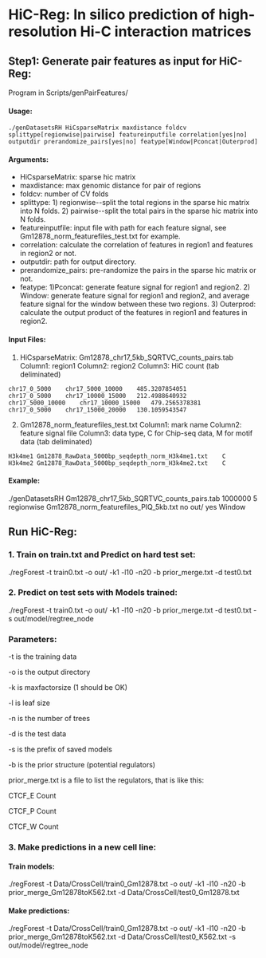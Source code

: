 # HiC-Reg: In silico prediction of high-resolution Hi-C interaction matrices

## Step1: Generate pair features as input for HiC-Reg:
Program in Scripts/genPairFeatures/

#### Usage:
```
./genDatasetsRH HiCsparseMatrix maxdistance foldcv splittype[regionwise|pairwise] featureinputfile correlation[yes|no] outputdir prerandomize_pairs[yes|no] featype[Window|Pconcat|Outerprod]
```

#### Arguments:

- HiCsparseMatrix: sparse hic matrix
- maxdistance: max genomic distance for pair of regions
- foldcv: number of CV folds
- splittype: 1) regionwise--split the total regions in the sparse hic matrix into N folds. 2) pairwise--split the total pairs in the sparse hic matrix into N folds.
- featureinputfile: input file with path for each feature signal, see Gm12878_norm_featurefiles_test.txt for example.
- correlation: calculate the correlation of features in region1 and features in region2 or not.
- outputdir: path for output directory.
- prerandomize_pairs: pre-randomize the pairs in the sparse hic matrix or not.
- featype: 1)Pconcat: generate feature signal for region1 and region2. 2) Window: generate feature signal for region1 and region2, and average feature signal for the window between these two regions. 3) Outerprod: calculate the output product of the features in region1 and features in region2.

#### Input Files:
1. HiCsparseMatrix: Gm12878_chr17_5kb_SQRTVC_counts_pairs.tab
Column1: region1 Column2: region2 Column3: HiC count (tab deliminated)
```
chr17_0_5000	chr17_5000_10000	485.3207854051
chr17_0_5000	chr17_10000_15000	212.4988640932
chr17_5000_10000	chr17_10000_15000	479.2565378381
chr17_0_5000	chr17_15000_20000	130.1059543547
```
2. Gm12878_norm_featurefiles_test.txt
Column1: mark name Column2: feature signal file Column3: data type, C for Chip-seq data, M for motif data (tab deliminated)
```
H3k4me1	Gm12878_RawData_5000bp_seqdepth_norm_H3k4me1.txt	C
H3k4me2	Gm12878_RawData_5000bp_seqdepth_norm_H3k4me2.txt	C
```

#### Example: 
./genDatasetsRH Gm12878_chr17_5kb_SQRTVC_counts_pairs.tab 1000000 5 regionwise Gm12878_norm_featurefiles_PIQ_5kb.txt no out/ yes Window



## Run HiC-Reg:
### 1. Train on train.txt and Predict on hard test set:
./regForest -t train0.txt -o out/ -k1 -l10 -n20 -b prior_merge.txt -d test0.txt

### 2. Predict on test sets with Models trained:
./regForest -t train0.txt -o out/ -k1 -l10 -n20 -b prior_merge.txt -d test0.txt -s out/model/regtree_node

### Parameters:
-t is the training data

-o is the output directory

-k is maxfactorsize (1 should be OK)

-l is leaf size

-n is the number of trees

-d is the test data

-s is the prefix of saved models

-b is the prior structure (potential regulators)

prior_merge.txt is a file to list the regulators, that is like this:

CTCF_E    Count

CTCF_P    Count

CTCF_W    Count

### 3. Make predictions in a new cell line:
#### Train models:
./regForest -t Data/CrossCell/train0_Gm12878.txt -o out/ -k1 -l10 -n20 -b prior_merge_Gm12878toK562.txt -d Data/CrossCell/test0_Gm12878.txt 

#### Make predictions:
./regForest -t Data/CrossCell/train0_Gm12878.txt -o out/ -k1 -l10 -n20 -b prior_merge_Gm12878toK562.txt -d Data/CrossCell/test0_K562.txt -s out/model/regtree_node





